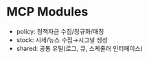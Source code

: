 # MCP Modules

- policy: 정책자금 수집/정규화/매칭
- stock: 시세/뉴스 수집→시그널 생성
- shared: 공통 유틸(로그, 큐, 스케줄러 인터페이스)
